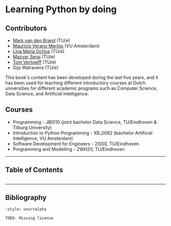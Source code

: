 # Learning Python by doing

<!-- ```{note}
TODO: Missing introduction
``` -->

## Contributors
<!-- ```{note}
TODO: Update: check order and missing contributors
``` -->

* [Mark van den Brand](https://www.tue.nl/en/research/researchers/mark-van-den-brand/) (TU/e)
* [Mauricio Verano Merino](https://maveme.github.io) (VU Amsterdam)
* [Lina María Ochoa](https://lmove.github.io) (TU/e)
* [Mazyar Seraj](https://maziarser.github.io/personal-website/) (TU/e)
* [Tom Verhoeff](https://www.win.tue.nl/~wstomv/) (TU/e)
* Gijs Walravens (TU/e)

This book's content has been developed during the last five years, and it has been used for teaching different introductory courses at Dutch universities for different academic programs such as Computer Science, Data Science, and Artificial Intelligence.

## Courses
* Programming - JBI010 (joint bachelor Data Science, TU/Eindhoven & Tilburg University)
* Introduction to Python Programming -  XB_0082 (bachelor Artificial Intelligence, VU Amsterdam)
* Software Development for Engineers - 2IS50, TU/Eindhoven
* Programming and Modelling - 2WH20, TU/Eindhoven


-----------
## Table of Contents
```{tableofcontents}
```


-----------
## Bibliography
```{bibliography}
:style: unsrtalpha
```

```{note}
TODO: Missing license
```